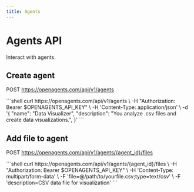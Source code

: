 ```yaml
---
title: Agents
---
```


# Agents API

Interact with agents.

## Create agent

POST https://openagents.com/api/v1/agents

<x-markdown>
```shell
curl https://openagents.com/api/v1/agents \
  -H "Authorization: Bearer $OPENAGENTS_API_KEY" \
  -H 'Content-Type: application/json' \
  -d '{
    "name": "Data Visualizer",
    "description": "You analyze .csv files and create data visualizations.",
  }'
```
</x-markdown>

## Add file to agent
POST https://openagents.com/api/v1/agents/{agent_id}/files

<x-markdown>
```shell
curl https://openagents.com/api/v1/agents/{agent_id}/files \
  -H "Authorization: Bearer $OPENAGENTS_API_KEY" \
  -H 'Content-Type: multipart/form-data' \
  -F 'file=@/path/to/yourfile.csv;type=text/csv' \
  -F 'description=CSV data file for visualization'
```
</x-markdown>
